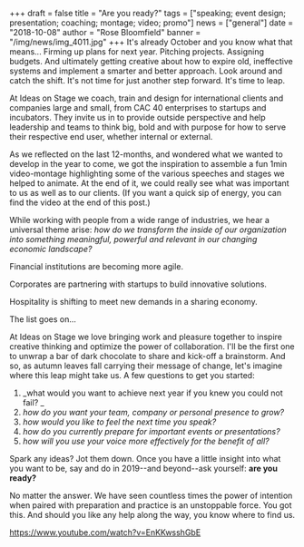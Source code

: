 +++
draft = false
title = "Are you ready?"
tags = ["speaking; event design; presentation; coaching; montage; video; promo"]
news = ["general"]
date = "2018-10-08"
author = "Rose Bloomfield"
banner = "/img/news/img_4011.jpg"
+++
It's already October and you know what that means... Firming up plans for next year. Pitching projects. Assigning budgets. And ultimately getting creative about how to expire old, ineffective systems and implement a smarter and better approach. Look around and catch the shift. It's not time for just another step forward. It's time to leap.

At Ideas on Stage we coach, train and design for international clients and companies large and small, from CAC 40 enterprises to startups and incubators. They invite us in to provide outside perspective and help leadership and teams to think big, bold and with purpose for how to serve their respective end user, whether internal or external.

As we reflected on the last 12-months, and wondered what we wanted to develop in the year to come, we got the inspiration to assemble a fun 1min video-montage highlighting some of the various speeches and stages we helped to animate. At the end of it, we could really see what was important to us as well as to our clients. (If you want a quick sip of energy, you can find the video at the end of this post.)

While working with people from a wide range of industries, we hear a universal theme arise: _how do we transform the inside of our organization into something meaningful, powerful and relevant in our changing economic landscape?_

Financial institutions are becoming more agile. 

Corporates are partnering with startups to build innovative solutions. 

Hospitality is shifting to meet new demands in a sharing economy.

The list goes on...

At Ideas on Stage we love bringing work and pleasure together to inspire creative thinking and optimize the power of collaboration. I'll be the first one to unwrap a bar of dark chocolate to share and kick-off a brainstorm. And so, as autumn leaves fall carrying their message of change, let's imagine where this leap might take us. A few questions to get you started: 

1. _what would you want to achieve next year if you knew you could not fail? _
2. _how do you want your team, company or personal presence to grow?_
3. _how would you like to feel the next time you speak?_
4. _how do you currently prepare for important events or presentations?_
5. _how will you use your voice more effectively for the benefit of all?_

Spark any ideas? Jot them down. Once you have a little insight into what you want to be, say and do in 2019--and beyond--ask yourself: **are you ready?**

No matter the answer. We have seen countless times the power of intention when paired with preparation and practice is an unstoppable force. You got this. And should you like any help along the way, you know where to find us.

<https://www.youtube.com/watch?v=EnKKwsshGbE>
